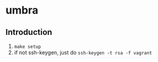 umbra
==============

Introduction
---------------

1. `make setup`
2. if not ssh-keygen, just do
`ssh-keygen -t rsa -f vagrant`
